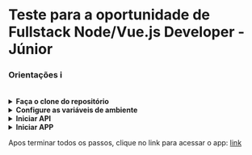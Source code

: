 # Teste para a oportunidade de Fullstack Node/Vue.js Developer - Júnior

### Orientações ℹ️

<br>

<details>
    <summary>
        <strong>Faça o clone do repositório</strong>
    </summary>
    Tendo o git instalado abra o terminal, cole e execute o código abaixo:

        git clone git@github.com:ts-dart/app-cf.git
</details>

<details>
    <summary>
        <strong>Configure as variáveis de ambiente</strong>
    </summary>
    No repositório local, no diretorio raiz '/app-cf', cole e execute o código abaixo:

        npm run config:env

Logo apos cole nesse mesmo terminal o código abaixo substituindo os valores por seus dados:
_"Recomendo inserir seus dados usando um editor de texto e depois colar no terminal"_

        DB_PASSWORD='digite a senha do seu banco de dados'
        HOSTNAME='digite o nome de usuário do seu banco de dados'
        DB_NAME='digite o nome do seu banco de dados'

apos colar o código tecle enter depois ctrl + z para salvar e sair do editor
</details>

<details>
    <summary>
        <strong>Iniciar API</strong>
    </summary>
    Dentro do diretorio raiz '/app-cf', cole e execute o código abaixo:

        npm run api

espere ate aparecer no terminal a mensagem, 'online na porta 3000', apos a mensagem aparecer abra uma outra aba do terminal e siga para o próximo passo
</details>

<details>
    <summary>
        <strong>Iniciar APP</strong>
    </summary>
    Dentro do diretorio raiz '/app-cf', cole e execute o código abaixo:

        npm run app
</details>

Apos terminar todos os passos, clique no link para acessar o app: [link](http://localhost:8080/)